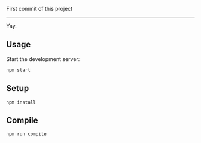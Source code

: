 First commit of this project

---

Yay.


Usage
---

Start the development server:

```
npm start
```


Setup
---
```
npm install
```


Compile
---

```
npm run compile
```